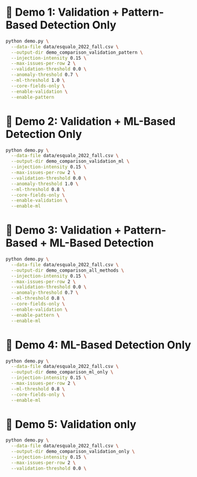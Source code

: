 # 🧪 Demo 1: Validation + Pattern-Based Detection Only

```bash
python demo.py \
  --data-file data/esqualo_2022_fall.csv \
  --output-dir demo_comparison_validation_pattern \
  --injection-intensity 0.15 \
  --max-issues-per-row 2 \
  --validation-threshold 0.0 \
  --anomaly-threshold 0.7 \
  --ml-threshold 1.0 \
  --core-fields-only \
  --enable-validation \
  --enable-pattern
```

# 🧪 Demo 2: Validation + ML-Based Detection Only

```bash
python demo.py \
  --data-file data/esqualo_2022_fall.csv \
  --output-dir demo_comparison_validation_ml \
  --injection-intensity 0.15 \
  --max-issues-per-row 2 \
  --validation-threshold 0.0 \
  --anomaly-threshold 1.0 \
  --ml-threshold 0.8 \
  --core-fields-only \
  --enable-validation \
  --enable-ml
```

# 🧪 Demo 3: Validation + Pattern-Based + ML-Based Detection

```bash
python demo.py \
  --data-file data/esqualo_2022_fall.csv \
  --output-dir demo_comparison_all_methods \
  --injection-intensity 0.15 \
  --max-issues-per-row 2 \
  --validation-threshold 0.0 \
  --anomaly-threshold 0.7 \
  --ml-threshold 0.8 \
  --core-fields-only \
  --enable-validation \
  --enable-pattern \
  --enable-ml
```

# 🧪 Demo 4: ML-Based Detection Only

```bash
python demo.py \
  --data-file data/esqualo_2022_fall.csv \
  --output-dir demo_comparison_ml_only \
  --injection-intensity 0.15 \
  --max-issues-per-row 2 \
  --ml-threshold 0.8 \
  --core-fields-only \
  --enable-ml
```

# 🧪 Demo 5: Validation only

```bash
python demo.py \
  --data-file data/esqualo_2022_fall.csv \
  --output-dir demo_comparison_validation_only \
  --injection-intensity 0.15 \
  --max-issues-per-row 2 \
  --validation-threshold 0.0 \
```